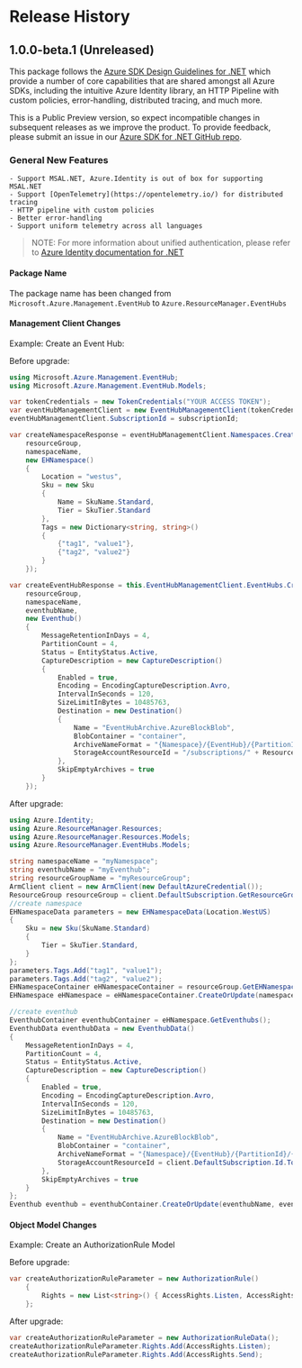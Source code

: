 # Release History

## 1.0.0-beta.1 (Unreleased)

This package follows the [Azure SDK Design Guidelines for .NET](https://azure.github.io/azure-sdk/dotnet_introduction.html) which provide a number of core capabilities that are shared amongst all Azure SDKs, including the intuitive Azure Identity library, an HTTP Pipeline with custom policies, error-handling, distributed tracing, and much more.

This is a Public Preview version, so expect incompatible changes in subsequent releases as we improve the product. To provide feedback, please submit an issue in our [Azure SDK for .NET GitHub repo](https://github.com/Azure/azure-sdk-for-net/issues).

### General New Features

    - Support MSAL.NET, Azure.Identity is out of box for supporting MSAL.NET
    - Support [OpenTelemetry](https://opentelemetry.io/) for distributed tracing
    - HTTP pipeline with custom policies
    - Better error-handling
    - Support uniform telemetry across all languages

> NOTE: For more information about unified authentication, please refer to [Azure Identity documentation for .NET](https://docs.microsoft.com//dotnet/api/overview/azure/identity-readme?view=azure-dotnet)


#### Package Name
The package name has been changed from `Microsoft.Azure.Management.EventHub` to `Azure.ResourceManager.EventHubs`

#### Management Client Changes

Example: Create an Event Hub:

Before upgrade:
```csharp
using Microsoft.Azure.Management.EventHub;
using Microsoft.Azure.Management.EventHub.Models;

var tokenCredentials = new TokenCredentials("YOUR ACCESS TOKEN");
var eventHubManagementClient = new EventHubManagementClient(tokenCredentials);
eventHubManagementClient.SubscriptionId = subscriptionId;

var createNamespaceResponse = eventHubManagementClient.Namespaces.CreateOrUpdate(
    resourceGroup,
    namespaceName,
    new EHNamespace()
    {
        Location = "westus",
        Sku = new Sku
        {
            Name = SkuName.Standard,
            Tier = SkuTier.Standard
        },
        Tags = new Dictionary<string, string>()
        {
            {"tag1", "value1"},
            {"tag2", "value2"}
        }
    });

var createEventHubResponse = this.EventHubManagementClient.EventHubs.CreateOrUpdate(
    resourceGroup,
    namespaceName,
    eventhubName,
    new Eventhub()
    {
        MessageRetentionInDays = 4,
        PartitionCount = 4,
        Status = EntityStatus.Active,
        CaptureDescription = new CaptureDescription()
        {
            Enabled = true,
            Encoding = EncodingCaptureDescription.Avro,
            IntervalInSeconds = 120,
            SizeLimitInBytes = 10485763,
            Destination = new Destination()
            {
                Name = "EventHubArchive.AzureBlockBlob",
                BlobContainer = "container",
                ArchiveNameFormat = "{Namespace}/{EventHub}/{PartitionId}/{Year}/{Month}/{Day}/{Hour}/{Minute}/{Second}",
                StorageAccountResourceId = "/subscriptions/" + ResourceManagementClient.SubscriptionId.ToString() + "/resourcegroups/v-ajnavtest/providers/Microsoft.Storage/storageAccounts/testingsdkeventhubnew"
            },
            SkipEmptyArchives = true
        }
    });
```

After upgrade:
```C# Snippet:ChangeLog_Sample
using Azure.Identity;
using Azure.ResourceManager.Resources;
using Azure.ResourceManager.Resources.Models;
using Azure.ResourceManager.EventHubs.Models;

string namespaceName = "myNamespace";
string eventhubName = "myEventhub";
string resourceGroupName = "myResourceGroup";
ArmClient client = new ArmClient(new DefaultAzureCredential());
ResourceGroup resourceGroup = client.DefaultSubscription.GetResourceGroups().Get(resourceGroupName);
//create namespace
EHNamespaceData parameters = new EHNamespaceData(Location.WestUS)
{
    Sku = new Sku(SkuName.Standard)
    {
        Tier = SkuTier.Standard,
    }
};
parameters.Tags.Add("tag1", "value1");
parameters.Tags.Add("tag2", "value2");
EHNamespaceContainer eHNamespaceContainer = resourceGroup.GetEHNamespaces();
EHNamespace eHNamespace = eHNamespaceContainer.CreateOrUpdate(namespaceName, parameters).Value;

//create eventhub
EventhubContainer eventhubContainer = eHNamespace.GetEventhubs();
EventhubData eventhubData = new EventhubData()
{
    MessageRetentionInDays = 4,
    PartitionCount = 4,
    Status = EntityStatus.Active,
    CaptureDescription = new CaptureDescription()
    {
        Enabled = true,
        Encoding = EncodingCaptureDescription.Avro,
        IntervalInSeconds = 120,
        SizeLimitInBytes = 10485763,
        Destination = new Destination()
        {
            Name = "EventHubArchive.AzureBlockBlob",
            BlobContainer = "container",
            ArchiveNameFormat = "{Namespace}/{EventHub}/{PartitionId}/{Year}/{Month}/{Day}/{Hour}/{Minute}/{Second}",
            StorageAccountResourceId = client.DefaultSubscription.Id.ToString() + "/resourcegroups/v-ajnavtest/providers/Microsoft.Storage/storageAccounts/testingsdkeventhubnew"
        },
        SkipEmptyArchives = true
    }
};
Eventhub eventhub = eventhubContainer.CreateOrUpdate(eventhubName, eventhubData).Value;
```

#### Object Model Changes

Example: Create an AuthorizationRule Model

Before upgrade:
```csharp
var createAuthorizationRuleParameter = new AuthorizationRule()
    {
        Rights = new List<string>() { AccessRights.Listen, AccessRights.Send }
    };
```

After upgrade:
```csharp
var createAuthorizationRuleParameter = new AuthorizationRuleData();
createAuthorizationRuleParameter.Rights.Add(AccessRights.Listen);
createAuthorizationRuleParameter.Rights.Add(AccessRights.Send);
```
